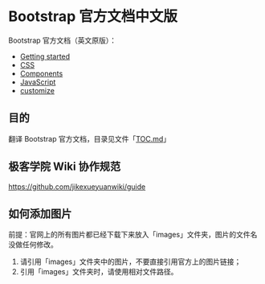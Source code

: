 # Bootstrap 官方文档中文版

Bootstrap 官方文档（英文原版）：   

- [Getting started](http://getbootstrap.com/getting-started/)
- [CSS](http://getbootstrap.com/css/)
- [Components](http://getbootstrap.com/components/)
- [JavaScript](http://getbootstrap.com/javascript/)
- [customize](http://getbootstrap.com/customize/)

## 目的

翻译 Bootstrap 官方文档，目录见文件「[TOC.md](TOC.md)」

## 极客学院 Wiki 协作规范

https://github.com/jikexueyuanwiki/guide

## 如何添加图片

前提：官网上的所有图片都已经下载下来放入「images」文件夹，图片的文件名没做任何修改。  

1. 请引用「images」文件夹中的图片，不要直接引用官方上的图片链接；    
2. 引用「images」文件夹时，请使用相对文件路径。

